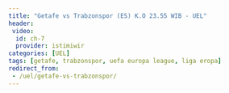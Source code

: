 ```yaml
---
title: "Getafe vs Trabzonspor (ES) K.O 23.55 WIB - UEL"
header:
 video:
  id: ch-7
  provider: istimiwir
categories: [UEL]
tags: [getafe, trabzonspor, uefa europa league, liga eropa]
redirect_from:
 - /uel/getafe-vs-trabzonspor/
---
```

